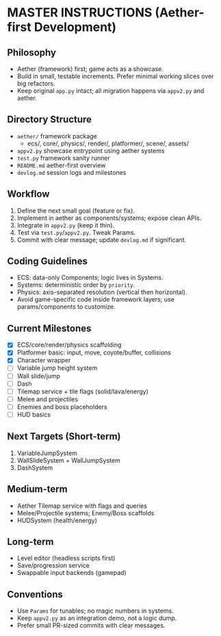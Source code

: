 # MASTER INSTRUCTIONS (Aether-first Development)

## Philosophy
- Aether (framework) first; game acts as a showcase.
- Build in small, testable increments. Prefer minimal working slices over big refactors.
- Keep original `app.py` intact; all migration happens via `appv2.py` and aether.

## Directory Structure
- `aether/` framework package
  - ecs/, core/, physics/, render/, platformer/, scene/, assets/
- `appv2.py` showcase entrypoint using aether systems
- `test.py` framework sanity runner
- `README.md` aether-first overview
- `devlog.md` session logs and milestones

## Workflow
1) Define the next small goal (feature or fix).
2) Implement in aether as components/systems; expose clean APIs.
3) Integrate in `appv2.py` (keep it thin).
4) Test via `test.py`/`appv2.py`. Tweak Params.
5) Commit with clear message; update `devlog.md` if significant.

## Coding Guidelines
- ECS: data-only Components; logic lives in Systems.
- Systems: deterministic order by `priority`.
- Physics: axis-separated resolution (vertical then horizontal).
- Avoid game-specific code inside framework layers; use params/components to customize.

## Current Milestones
- [x] ECS/core/render/physics scaffolding
- [x] Platformer basic: input, move, coyote/buffer, collisions
- [x] Character wrapper
- [ ] Variable jump height system
- [ ] Wall slide/jump
- [ ] Dash
- [ ] Tilemap service + tile flags (solid/lava/energy)
- [ ] Melee and projectiles
- [ ] Enemies and boss placeholders
- [ ] HUD basics

## Next Targets (Short-term)
1) VariableJumpSystem
2) WallSlideSystem + WallJumpSystem
3) DashSystem

## Medium-term
- Aether Tilemap service with flags and queries
- Melee/Projectile systems; Enemy/Boss scaffolds
- HUDSystem (health/energy)

## Long-term
- Level editor (headless scripts first)
- Save/progression service
- Swappable input backends (gamepad)

## Conventions
- Use `Params` for tunables; no magic numbers in systems.
- Keep `appv2.py` as an integration demo, not a logic dump.
- Prefer small PR-sized commits with clear messages.



